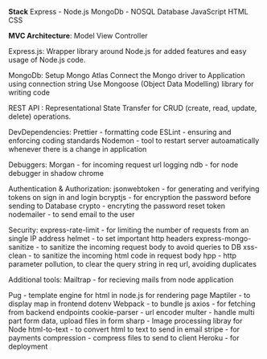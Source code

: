 **Stack**
Express - Node.js
MongoDb - NOSQL Database
JavaScript
HTML
CSS

**MVC Architecture**: Model View Controller

Express.js:
Wrapper library around Node.js for added features and easy usage of Node.js code.

MongoDb:
Setup Mongo Atlas
Connect the Mongo driver to Application using connection string
Use Mongoose (Object Data Modelling) library for writing code

REST API : Representational State Transfer for CRUD (create, read, update, delete) operations.

DevDependencies:
Prettier - formatting code
ESLint - ensuring and enforcing coding standards
Nodemon - tool to restart server autoamatically whenever there is a change in application

Debuggers:
Morgan - for incoming request url logging
ndb - for node debugger in shadow chrome

Authentication & Authorization:
jsonwebtoken - for generating and verifying tokens on sign in and login
bcryptjs - for encryption the password before sending to Database
crypto - encryting the password reset token
nodemailer - to send email to the user

Security:
express-rate-limit - for limiting the number of requests from an single IP address
helmet - to set important http headers
express-mongo-sanitize - to sanitize the incoming request body to avoid queries to DB
xss-clean - to sanitize the incoming html code in request body
hpp - http parameter pollution, to clear the query string in req url, avoiding duplicates

Additional tools:
Mailtrap - for recieving mails from node application

Pug - template engine for html in node.js for rendering page
Maptiler - to display map in frontend
dotenv
Webpack - to bundle js
axios - for fetching from backend endpoints
cookie-parser - url encoder
multer - handle multi part form data, upload files in form
sharp - Image processing libray for Node
html-to-text - to convert html to text to send in email
stripe - for payments
compression - compress files to send to client
Heroku - for deployment
